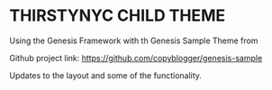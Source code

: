 # THIRSTYNYC CHILD THEME

Using the Genesis Framework with th Genesis Sample Theme from 

Github project link: https://github.com/copyblogger/genesis-sample

Updates to the layout and some of the functionality. 
